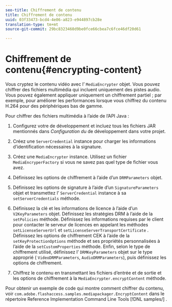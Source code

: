 ```yaml
---
seo-title: Chiffrement de contenu
title: Chiffrement de contenu
uuid: 03f33473-bcd4-4e06-a823-e944897cb28e
translation-type: tm+mt
source-git-commit: 29bc8323460d9be0fce66cbea7c6fce46df20d61

---
```



# Chiffrement de contenu{#encrypting-content}

Vous cryptez le contenu vidéo avec l’ `MediaEncrypter` objet. Vous pouvez chiffrer des fichiers multimédia qui incluent uniquement des pistes audio. Vous pouvez également appliquer uniquement un chiffrement partiel ; par exemple, pour améliorer les performances lorsque vous chiffrez du contenu H.264 pour des périphériques bas de gamme.

Pour chiffrer des fichiers multimédia à l’aide de l’API Java :

1. Configurez votre  de développement   et incluez tous les fichiers JAR mentionnés dans *Configuration du* de développement  dans votre projet.
1. Créez une `ServerCredential` instance pour charger les informations d’identification nécessaires à la signature.
1. Créez une `MediaEncrypter` instance. Utilisez un fichier `MediaEncryperFactory` si vous ne savez pas quel type de fichier vous avez.

1. Définissez les options de chiffrement à l’aide d’un `DRMParameters` objet.
1. Définissez les options de signature à l’aide d’un `SignatureParameters` objet et transmettez l’ `ServerCredential` instance à sa `setServerCredentials` méthode.

1. Définissez la clé et les informations de licence à l’aide d’un `V2KeyParameters` objet. Définissez les stratégies DRM à l’aide de la `setPolicies` méthode. Définissez les informations requises par le client pour contacter le serveur de licences en appelant les méthodes `setLicenseServerUrl` et `setLicenseServerTransportCertificate` . Définissez les options de chiffrement CEK à l’aide de la `setKeyProtectionOptions` méthode et ses propriétés personnalisées à l’aide de la `setCustomProperties` méthode. Enfin, selon le type de chiffrement utilisé, définissez l’ `DRMKeyParameters` objet sur le type approprié ( `VideoDRMParameters`, `AudioDRMParameters`), puis définissez les options de chiffrement.

1. Chiffrez le contenu en transmettant les fichiers d’entrée et de sortie et les options de chiffrement à la `MediaEncrypter.encryptContent` méthode.

Pour obtenir un exemple de code qui montre comment chiffrer du contenu, voir `com.adobe.flashaccess.samples.mediapackager.EncryptContent` dans le répertoire Reference Implementation Command Line Tools [!DNL samples/] .
